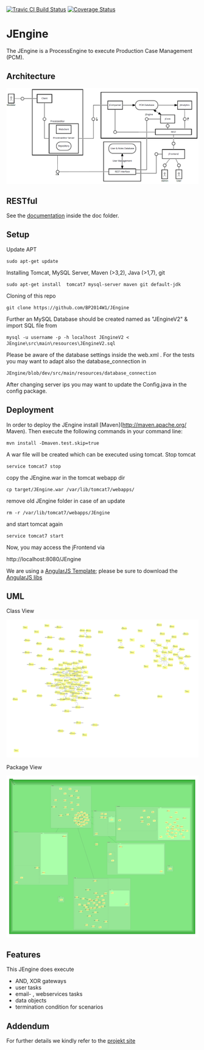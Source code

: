 [![Travic CI Build Status](https://travis-ci.org/BP2014W1/JEngine.svg?branch=dev)](https://travis-ci.org/BP2014W1/JEngine)
[![Coverage Status](https://coveralls.io/repos/BP2014W1/JEngine/badge.svg?branch=dev)](https://coveralls.io/r/BP2014W1/JEngine?branch=dev)


# JEngine

The JEngine is a ProcessEngine to execute Production Case Management (PCM).


## Architecture

![alt Architecture](https://github.com/BP2014W1/JEngine/blob/dev/docu/img/fmc-architecture-v2_4.png)

## RESTful

See the [documentation](https://github.com/BP2014W1/JEngine/blob/dev/docu/JEngine_REST_Specs.pdf) inside the doc folder.

## Setup

Update APT 

    sudo apt-get update

Installing Tomcat, MySQL Server, Maven (>3,2), Java (>1,7), git

    sudo apt-get install  tomcat7 mysql-server maven git default-jdk 

Cloning of this repo

    git clone https://github.com/BP2014W1/JEngine

Further an MySQL Database should be created named as "JEngineV2" & import SQL file from 

    mysql -u username -p -h localhost JEngineV2 < JEngine\src\main\resources\JEngineV2.sql

Please be aware of the database settings inside the web.xml . For the tests you may want to adapt also the database_connection in

    JEngine/blob/dev/src/main/resources/database_connection

After changing server ips you may want to update the Config.java in the config package.

## Deployment

In order to deploy the JEngine install [Maven](http://maven.apache.org/ Maven).
Then execute the following commands in your command line:

    mvn install -Dmaven.test.skip=true

A war file will be created which can be executed using tomcat. Stop tomcat

    service tomcat7 stop

copy the JEngine.war in the tomcat webapp dir

    cp target/JEngine.war /var/lib/tomcat7/webapps/

remove old JEngine folder in case of an update

    rm -r /var/lib/tomcat7/webapps/JEngine

and start tomcat again

    service tomcat7 start

Now, you may access the jFrontend via

   http://localhost:8080/JEngine

We are using a [AngularJS Template](https://wrapbootstrap.com/theme/homer-responsive-admin-theme-WB055J451); please be sure to download the [AngularJS libs](https://docs.angularjs.org/misc/downloading)
   
## UML

Class View

![alt Class view](https://raw.githubusercontent.com/BP2014W1/JEngine/dev/docu/img/class_view_organic.png)

Package View

![alt Package view](https://raw.githubusercontent.com/BP2014W1/JEngine/dev/docu/img/package_view_organic.png)

## Features

This JEngine does execute
* AND, XOR gateways
* user tasks
* email- , webservices tasks
* data objects
* termination condition for scenarios

## Addendum

For further details we kindly refer to the [projekt site](https://bpt.hpi.uni-potsdam.de/Internal/BP2014Docu)
